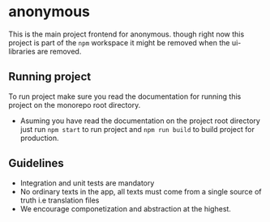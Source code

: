 # anonymous

This is the main project frontend for anonymous. though right now this project is part of the `npm` workspace it might be removed when the ui-libraries are removed.

## Running project

To run project make sure you read the documentation for running this project on the monorepo root directory.

-   Asuming you have read the documentation on the project root directory just run `npm start` to run project and `npm run build` to build project for production.

## Guidelines

-   Integration and unit tests are mandatory
-   No ordinary texts in the app, all texts must come from a single source of truth i.e translation files
-   We encourage componetization and abstraction at the highest.
